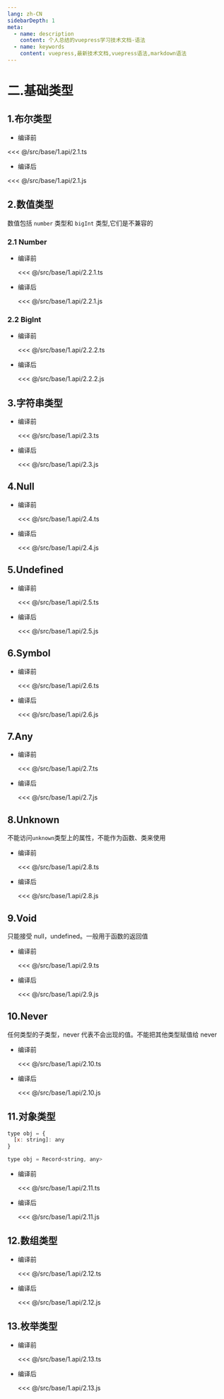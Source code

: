 ```yaml
---
lang: zh-CN
sidebarDepth: 1
meta:
  - name: description
    content: 个人总结的vuepress学习技术文档-语法
  - name: keywords
    content: vuepress,最新技术文档,vuepress语法,markdown语法
---
```


# 二.基础类型

## 1.布尔类型

- 编译前

<<< @/src/base/1.api/2.1.ts

- 编译后

<<< @/src/base/1.api/2.1.js

## 2.数值类型

数值包括 `number` 类型和 `bigInt` 类型,它们是不兼容的

### 2.1 Number

- 编译前

  <<< @/src/base/1.api/2.2.1.ts

- 编译后

  <<< @/src/base/1.api/2.2.1.js

### 2.2 BigInt

- 编译前

  <<< @/src/base/1.api/2.2.2.ts

- 编译后

  <<< @/src/base/1.api/2.2.2.js

## 3.字符串类型

- 编译前

  <<< @/src/base/1.api/2.3.ts

- 编译后

  <<< @/src/base/1.api/2.3.js

## 4.Null

- 编译前

  <<< @/src/base/1.api/2.4.ts

- 编译后

  <<< @/src/base/1.api/2.4.js

## 5.Undefined

- 编译前

  <<< @/src/base/1.api/2.5.ts

- 编译后

  <<< @/src/base/1.api/2.5.js

## 6.Symbol

- 编译前

  <<< @/src/base/1.api/2.6.ts

- 编译后

  <<< @/src/base/1.api/2.6.js

## 7.Any

- 编译前

  <<< @/src/base/1.api/2.7.ts

- 编译后

  <<< @/src/base/1.api/2.7.js

## 8.Unknown

不能访问`unknown`类型上的属性，不能作为函数、类来使用

- 编译前

  <<< @/src/base/1.api/2.8.ts

- 编译后

  <<< @/src/base/1.api/2.8.js

## 9.Void

只能接受 null，undefined。一般用于函数的返回值

- 编译前

  <<< @/src/base/1.api/2.9.ts

- 编译后

  <<< @/src/base/1.api/2.9.js

## 10.Never

任何类型的子类型，never 代表不会出现的值。不能把其他类型赋值给 never

- 编译前

  <<< @/src/base/1.api/2.10.ts

- 编译后

  <<< @/src/base/1.api/2.10.js

## 11.对象类型
```js
type obj = {
  [x: string]: any
}
```
```js
type obj = Record<string, any>
```

- 编译前

  <<< @/src/base/1.api/2.11.ts

- 编译后

  <<< @/src/base/1.api/2.11.js

## 12.数组类型

<!-- ### 5.1 固定长度类型

- 元组类型（tuple）：表示已知元素数量和类型的数组

```ts
let tuple: [string, number, boolean] = ["hello", 10, true]
tuple.push("abc") //在元组中增加数据，只能增加元组中存放的类型
```

### 5.2 ≈

```ts
let arr1: number[] = [1, 2, 3]
let arr2: string[] = ["1", "2", "3"]
let arr3: (number | string)[] = [1, "2", 3]
```

### 5.3 不定长度类型

- 使用泛型方式来声明

```ts
let arr: Array<T> = [1, 2, 3]
```

```ts
let arr4: Array<number | string> = [1, "2", 3]
``` -->
- 编译前

  <<< @/src/base/1.api/2.12.ts

- 编译后

  <<< @/src/base/1.api/2.12.js

## 13.枚举类型

<!-- 使⽤枚举我们可以定义⼀些带名字的常量

```ts
enum USER_ROLE {
  USER, // 默认从0开始
  ADMIN,
  MANAGER,
}
// {0: "USER", 1: "ADMIN", 2: "MANAGER", USER: 0, ADMIN: 1, MANAGER: 2}
```

数字枚举除了⽀持 从成员名称到成员值 的普通映射之外，它还⽀持 从成员值到成员名称 的反向映射

- 异构枚举
  异构枚举的成员值是数字和字符串的混合

```ts
enum USER_ROLE {
  USER = "user",
  ADMIN = 1,
  MANAGER,
}
```

- 常量枚举

```ts
const enum USER_ROLE {
  USER,
  ADMIN,
  MANAGER,
}
``` -->
- 编译前

  <<< @/src/base/1.api/2.13.ts

- 编译后

  <<< @/src/base/1.api/2.13.js
